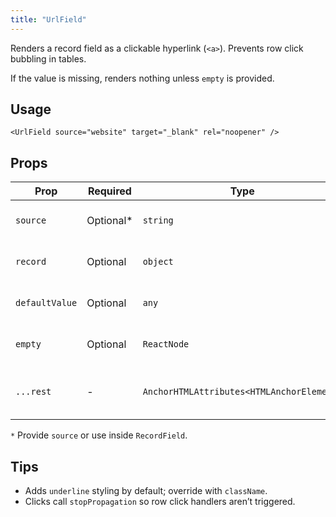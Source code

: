 ```yaml
---
title: "UrlField"
---
```


Renders a record field as a clickable hyperlink (`<a>`). Prevents row click bubbling in tables.

If the value is missing, renders nothing unless `empty` is provided.

## Usage

```tsx
<UrlField source="website" target="_blank" rel="noopener" />
```

## Props

| Prop | Required | Type | Default | Description |
|------|----------|------|---------|-------------|
| `source` | Optional* | `string` | - | Field containing the URL |
| `record` | Optional | `object` | Record from context | Explicit record |
| `defaultValue` | Optional | `any` | - | Fallback when no value |
| `empty` | Optional | `ReactNode` | - | Placeholder when no value |
| `...rest` | - | `AnchorHTMLAttributes<HTMLAnchorElement>` | - | Anchor props (target, rel, etc.) |

`*` Provide `source` or use inside `RecordField`.

## Tips

- Adds `underline` styling by default; override with `className`.
- Clicks call `stopPropagation` so row click handlers aren’t triggered.
